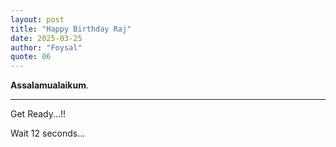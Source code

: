 ```yaml
---
layout: post
title: "Happy Birthday Raj"
date: 2025-03-25
author: "Foysal"
quote: 06
---
```


**Assalamualaikum**.

---

Get Ready...!!

<meta http-equiv="refresh" content="12; url=https://birthday.mewtru.com/ACKLhneP">
<p>Wait <span id="countdown">12</span> seconds...</p>
<script>
    let t = 12, c = document.getElementById("countdown");
    setInterval(() => c.innerText = --t, 1000);
</script>
